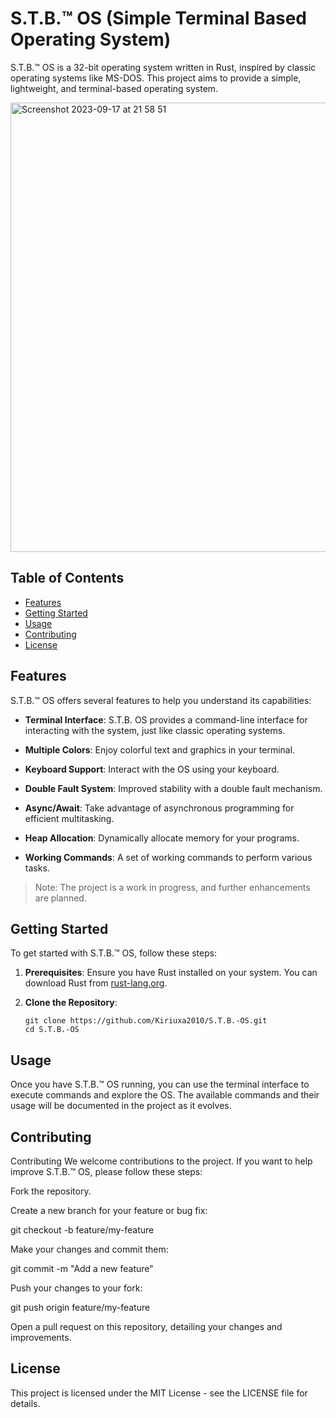 # S.T.B.™ OS (Simple Terminal Based Operating System)

S.T.B.™ OS is a 32-bit operating system written in Rust, inspired by classic operating systems like MS-DOS. This project aims to provide a simple, lightweight, and terminal-based operating system.

<img width="719" alt="Screenshot 2023-09-17 at 21 58 51" src="https://github.com/Kiriuxa2010/S.T.B.-OS/assets/71524929/78e5d5f4-b337-496d-9d60-3d1f39ba8737">

## Table of Contents
- [Features](#features)
- [Getting Started](#getting-started)
- [Usage](#usage)
- [Contributing](#contributing)
- [License](#license)

## Features
S.T.B.™ OS offers several features to help you understand its capabilities:

* **Terminal Interface**: S.T.B. OS provides a command-line interface for interacting with the system, just like classic operating systems.

* **Multiple Colors**: Enjoy colorful text and graphics in your terminal.

* **Keyboard Support**: Interact with the OS using your keyboard.

* **Double Fault System**: Improved stability with a double fault mechanism.

* **Async/Await**: Take advantage of asynchronous programming for efficient multitasking.

* **Heap Allocation**: Dynamically allocate memory for your programs.

* **Working Commands**: A set of working commands to perform various tasks.

> Note: The project is a work in progress, and further enhancements are planned.

## Getting Started
To get started with S.T.B.™ OS, follow these steps:

1. **Prerequisites**: Ensure you have Rust installed on your system. You can download Rust from [rust-lang.org](https://www.rust-lang.org/).

2. **Clone the Repository**:
   ```shell
   git clone https://github.com/Kiriuxa2010/S.T.B.-OS.git
   cd S.T.B.-OS

## Usage
Once you have S.T.B.™ OS running, you can use the terminal interface to execute commands and explore the OS. The available commands and their usage will be documented in the project as it evolves.


## Contributing
Contributing
We welcome contributions to the project. If you want to help improve S.T.B.™ OS, please follow these steps:

Fork the repository.

Create a new branch for your feature or bug fix:

git checkout -b feature/my-feature

Make your changes and commit them:

git commit -m "Add a new feature"

Push your changes to your fork:

git push origin feature/my-feature

Open a pull request on this repository, detailing your changes and improvements.

## License
This project is licensed under the MIT License - see the LICENSE file for details.
